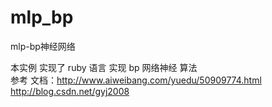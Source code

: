 # mlp_bp
mlp-bp神经网络

本实例  实现了 ruby 语言 实现 bp 网络神经 算法  
参考 文档：http://www.aiweibang.com/yuedu/50909774.html
http://blog.csdn.net/gyj2008
